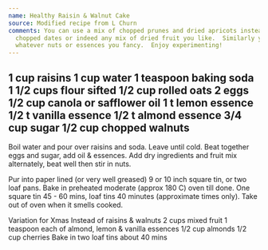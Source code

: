 ```yaml
---
name: Healthy Raisin & Walnut Cake
source: Modified recipe from L Churn
comments: You can use a mix of chopped prunes and dried apricots instead of raisins.  Or,
  chopped dates or indeed any mix of dried fruit you like.  Similarly you can use
  whatever nuts or essences you fancy.  Enjoy experimenting!
---
```

1 cup raisins
1 cup water
1 teaspoon baking soda
1 1/2 cups flour sifted
1/2 cup rolled oats
2 eggs
1/2 cup canola or safflower oil
1 t lemon essence
1/2 t vanilla essence
1/2 t almond essence
3/4 cup sugar
1/2 cup chopped walnuts
---
Boil water and pour over raisins and soda.  Leave until cold.  Beat together eggs and sugar, add oil & essences.  Add dry ingredients and fruit mix alternately, beat well then stir in nuts.

Pur into paper lined (or very well greased) 9 or 10 inch square tin, or two loaf pans. Bake in preheated moderate (approx 180 C) oven till done.  One square tin 45 - 60 mins, loaf tins  40 minutes (approximate times only).  Take out of oven when it smells cooked.

Variation for Xmas
Instead of raisins & walnuts 
2 cups mixed fruit
1 teaspoon each of almond, lemon & vanilla essences
1/2 cup almonds
1/2 cup cherries
Bake in two loaf tins about 40 mins

